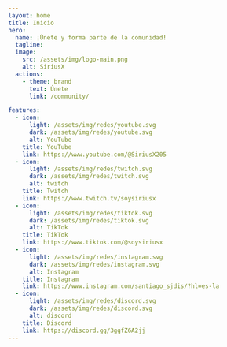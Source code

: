 ```yaml
---
layout: home
title: Inicio
hero:
  name: ¡Únete y forma parte de la comunidad!
  tagline:
  image:
    src: /assets/img/logo-main.png
    alt: SiriusX
  actions:
    - theme: brand
      text: Únete
      link: /community/

features:
  - icon:
      light: /assets/img/redes/youtube.svg
      dark: /assets/img/redes/youtube.svg
      alt: YouTube
    title: YouTube
    link: https://www.youtube.com/@SiriusX205
  - icon:
      light: /assets/img/redes/twitch.svg
      dark: /assets/img/redes/twitch.svg
      alt: twitch
    title: Twitch
    link: https://www.twitch.tv/soysiriusx
  - icon:
      light: /assets/img/redes/tiktok.svg
      dark: /assets/img/redes/tiktok.svg
      alt: TikTok
    title: TikTok
    link: https://www.tiktok.com/@soysiriusx
  - icon:
      light: /assets/img/redes/instagram.svg
      dark: /assets/img/redes/instagram.svg
      alt: Instagram
    title: Instagram
    link: https://www.instagram.com/santiago_sjdis/?hl=es-la
  - icon:
      light: /assets/img/redes/discord.svg
      dark: /assets/img/redes/discord.svg
      alt: discord
    title: Discord
    link: https://discord.gg/3ggfZ6A2jj
---
```

